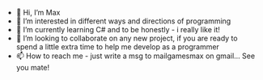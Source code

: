 - 👋 Hi, I’m Max
- 👀 I’m interested in different ways and directions of programming
- 🌱 I’m currently learning C# and to be honestly - i really like it!
- 💞️ I’m looking to collaborate on any new project, if you are ready to spend a little extra time to help me develop as a programmer
- 📫 How to reach me - just write a msg to mailgamesmax on gmail... See you mate!

<!---
mailgamesmax/mailgamesmax is a ✨ special ✨ repository because its `README.md` (this file) appears on your GitHub profile.
You can click the Preview link to take a look at your changes.
--->
